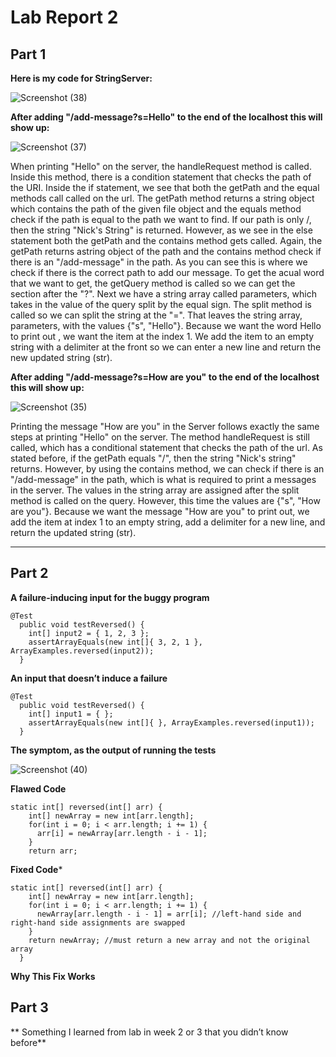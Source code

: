 # Lab Report 2

## Part 1

**Here is my code for StringServer:**

![Screenshot (38)](https://user-images.githubusercontent.com/103862450/215586307-cb148d5c-83db-4fdc-94f4-9165636043a0.png)

**After adding "/add-message?s=Hello" to the end of the localhost this will show up:**

![Screenshot (37)](https://user-images.githubusercontent.com/103862450/215585355-b991c462-e6f9-46e3-a1b8-8ceb63142c40.png)

When printing "Hello" on the server, the handleRequest method is called. Inside this method, there is a condition statement that checks the path of the URI. Inside the if statement, we see that both the getPath and the equal methods call called on the url. The getPath method returns a string object which contains the path of the given file object and the equals method check if the path is equal to the path we want to find. If our path is only /, then the string "Nick's String" is returned. However, as we see in the else statement both the getPath and the contains method gets called. Again, the getPath returns astring object of the path and the contains method check if there is an "/add-message" in the path. As you can see this is where we check if there is the correct path to add our message. To get the acual word that we want to get, the getQuery method is called so we can get the section after the "?". Next we have a string array called parameters, which takes in the value of the query split by the equal sign. The split method is called so we can split the string at the "=". That leaves the string array, parameters, with the values {"s", "Hello"}. Because we want the word Hello to print out , we want the item at the index 1. We add the item to an empty string with a delimiter at the front so we can enter a new line and return the new updated string (str). 


**After adding "/add-message?s=How are you" to the end of the localhost this will show up:**

![Screenshot (35)](https://user-images.githubusercontent.com/103862450/215585494-a0eebe34-b4cc-4309-81f9-b4f9e1cee415.png)

Printing the message "How are you" in the Server follows exactly the same steps at printing "Hello" on the server. The method handleRequest is still called, which has a conditional statement that checks the path of the url. As stated before, if the getPath equals "/", then the string "Nick's string" returns. However, by using the contains method, we can check if there is an "/add-message" in the path, which is what is required to print a messages in the server. The values in the string array are assigned after the split method is called on the query. However, this time the values are {"s", "How are you"}. Because we want the message "How are you" to print out, we add the item at index 1 to an empty string, add a delimiter for a new line, and return the updated string (str). 

---

## Part 2

**A failure-inducing input for the buggy program**

```
@Test
  public void testReversed() {
    int[] input2 = { 1, 2, 3 };
    assertArrayEquals(new int[]{ 3, 2, 1 }, ArrayExamples.reversed(input2));
  }
```

**An input that doesn’t induce a failure**

```
@Test
  public void testReversed() {
    int[] input1 = { };
    assertArrayEquals(new int[]{ }, ArrayExamples.reversed(input1));
  }
```

**The symptom, as the output of running the tests**

![Screenshot (40)](https://user-images.githubusercontent.com/103862450/215659403-bdebc76f-32e0-4f3a-ad51-5692e4e97f08.png)


**Flawed Code**

```
static int[] reversed(int[] arr) {
    int[] newArray = new int[arr.length];
    for(int i = 0; i < arr.length; i += 1) {
      arr[i] = newArray[arr.length - i - 1];
    }
    return arr;
```

**Fixed Code***

```
static int[] reversed(int[] arr) {
    int[] newArray = new int[arr.length];
    for(int i = 0; i < arr.length; i += 1) {
      newArray[arr.length - i - 1] = arr[i]; //left-hand side and right-hand side assignments are swapped
    }
    return newArray; //must return a new array and not the original array
  }
```

**Why This Fix Works**



## Part 3

** Something I learned from lab in week 2 or 3 that you didn’t know before**
